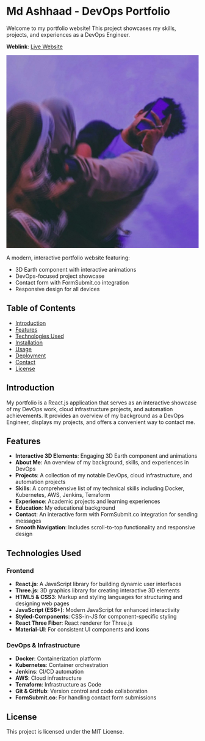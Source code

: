 ﻿# Md Ashhaad - DevOps Portfolio

Welcome to my portfolio website! This project showcases my skills, projects, and experiences as a DevOps Engineer.

**Weblink**: [Live Website](https://a5hhaad.github.io/)

![Portfolio Preview](./src/images/HeroImage.jpg)

A modern, interactive portfolio website featuring:

- 3D Earth component with interactive animations
- DevOps-focused project showcase
- Contact form with FormSubmit.co integration
- Responsive design for all devices

## Table of Contents

- [Introduction](#introduction)
- [Features](#features)
- [Technologies Used](#technologies-used)
- [Installation](#installation)
- [Usage](#usage)
- [Deployment](#deployment)
- [Contact](#contact)
- [License](#license)

## Introduction

My portfolio is a React.js application that serves as an interactive showcase of my DevOps work, cloud infrastructure projects, and automation achievements. It provides an overview of my background as a DevOps Engineer, displays my projects, and offers a convenient way to contact me.

## Features

- **Interactive 3D Elements**: Engaging 3D Earth component and animations
- **About Me**: An overview of my background, skills, and experiences in DevOps
- **Projects**: A collection of my notable DevOps, cloud infrastructure, and automation projects
- **Skills**: A comprehensive list of my technical skills including Docker, Kubernetes, AWS, Jenkins, Terraform
- **Experience**: Academic projects and learning experiences
- **Education**: My educational background
- **Contact**: An interactive form with FormSubmit.co integration for sending messages
- **Smooth Navigation**: Includes scroll-to-top functionality and responsive design

## Technologies Used

### Frontend
- **React.js**: A JavaScript library for building dynamic user interfaces
- **Three.js**: 3D graphics library for creating interactive 3D elements
- **HTML5 & CSS3**: Markup and styling languages for structuring and designing web pages
- **JavaScript (ES6+)**: Modern JavaScript for enhanced interactivity
- **Styled-Components**: CSS-in-JS for component-specific styling
- **React Three Fiber**: React renderer for Three.js
- **Material-UI**: For consistent UI components and icons

### DevOps & Infrastructure
- **Docker**: Containerization platform
- **Kubernetes**: Container orchestration
- **Jenkins**: CI/CD automation
- **AWS**: Cloud infrastructure
- **Terraform**: Infrastructure as Code
- **Git & GitHub**: Version control and code collaboration
- **FormSubmit.co**: For handling contact form submissions

## License

This project is licensed under the MIT License.

